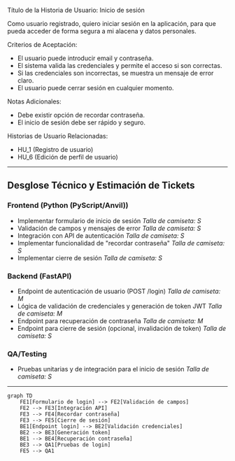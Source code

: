 Título de la Historia de Usuario:
Inicio de sesión

Como usuario registrado,
quiero iniciar sesión en la aplicación,
para que pueda acceder de forma segura a mi alacena y datos personales.

Criterios de Aceptación:
- El usuario puede introducir email y contraseña.
- El sistema valida las credenciales y permite el acceso si son correctas.
- Si las credenciales son incorrectas, se muestra un mensaje de error claro.
- El usuario puede cerrar sesión en cualquier momento.

Notas Adicionales:
- Debe existir opción de recordar contraseña.
- El inicio de sesión debe ser rápido y seguro.

Historias de Usuario Relacionadas:
- HU_1 (Registro de usuario)
- HU_6 (Edición de perfil de usuario)

---

## Desglose Técnico y Estimación de Tickets

### Frontend (Python (PyScript/Anvil))
- Implementar formulario de inicio de sesión
  _Talla de camiseta: S_
- Validación de campos y mensajes de error
  _Talla de camiseta: S_
- Integración con API de autenticación
  _Talla de camiseta: S_
- Implementar funcionalidad de "recordar contraseña"
  _Talla de camiseta: S_
- Implementar cierre de sesión
  _Talla de camiseta: S_

### Backend (FastAPI)
- Endpoint de autenticación de usuario (POST /login)
  _Talla de camiseta: M_
- Lógica de validación de credenciales y generación de token JWT
  _Talla de camiseta: M_
- Endpoint para recuperación de contraseña
  _Talla de camiseta: M_
- Endpoint para cierre de sesión (opcional, invalidación de token)
  _Talla de camiseta: S_

### QA/Testing
- Pruebas unitarias y de integración para el inicio de sesión
  _Talla de camiseta: S_

---

```mermaid
graph TD
    FE1[Formulario de login] --> FE2[Validación de campos]
    FE2 --> FE3[Integración API]
    FE3 --> FE4[Recordar contraseña]
    FE3 --> FE5[Cierre de sesión]
    BE1[Endpoint login] --> BE2[Validación credenciales]
    BE2 --> BE3[Generación token]
    BE1 --> BE4[Recuperación contraseña]
    BE3 --> QA1[Pruebas de login]
    FE5 --> QA1
